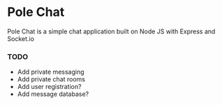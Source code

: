 # Pole Chat

Pole Chat is a simple chat application built on Node JS with Express and Socket.io

### TODO
<!-- - Add loader
- app.js (52-71) Optimize error messages
- Change the login form to be on an overlay -->
- Add private messaging
- Add private chat rooms
- Add user registration?
- Add message database?
